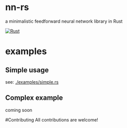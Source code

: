 # nn-rs
a minimalistic feedforward neural network library in Rust

[![Rust](https://github.com/pro465/nn-rs/actions/workflows/rust.yml/badge.svg)](https://github.com/pro465/nn-rs/actions/workflows/rust.yml)

# examples
## Simple usage
see: <a href="./examples/simple.rs">./examples/simple.rs</a>
## Complex example
coming soon

#Contributing
All contributions are welcome!

